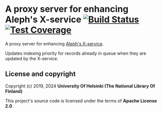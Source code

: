 # A proxy server for enhancing Aleph's X-service [![Build Status](https://travis-ci.org/NatLibFi/aleph-x-proxy.svg)](https://travis-ci.org/NatLibFi/aleph-x-proxy) [![Test Coverage](https://codeclimate.com/github/NatLibFi/aleph-x-proxy/badges/coverage.svg)](https://codeclimate.com/github/NatLibFi/aleph-x-proxy/coverage)

A proxy server for enhancing [Aleph's X-service](https://developers.exlibrisgroup.com/aleph/apis/aleph-x-services/).

Updates indexing priority for records already in queue when they are updated by the X-service.

## License and copyright

Copyright (c) 2019, 2024 **University Of Helsinki (The National Library Of Finland)**

This project's source code is licensed under the terms of **Apache License 2.0** .

